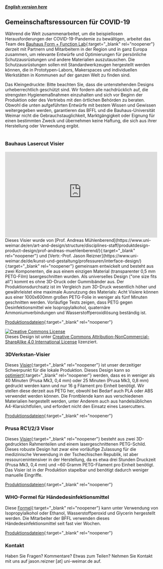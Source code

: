 ##### [English version here](https://bffl.io)

## Gemeinschaftsressourcen für COVID-19
Während die Welt zusammenarbeitet, um die beispiellosen Herausforderungen der COVID-19-Pandemie zu bewältigen, arbeitet das Team des [Bauhaus Form + Function Lab](https://uni-weimar.de/bffl){:target="_blank" rel="noopener"} derzeit mit Partnern und Mitarbeitern in der Region und in ganz Europa zusammen, um relevante Entwürfe und Optimierungen für persönliche Schutzausrüstungen und andere Materialien auszutauschen. Die Schutzausrüstungen sollen mit Standardwerkzeugen hergestellt werden können, die in Prototypen-Labors, Makerspaces und individuellen Werkstätten in Kommunen auf der ganzen Welt zu finden sind.

Das Kleingedruckte: Bitte beachten Sie, dass die untenstehenden Designs urheberrechtlich geschützt sind. Wir fordern alle nachdrücklich auf, die strengsten Hygienemaßnahmen einzuhalten und sich vor Beginn der Produktion oder des Vertriebs mit den örtlichen Behörden zu beraten. Obwohl die unten aufgeführten Entwürfe mit bestem Wissen und Gewissen weitergegeben werden, garantieren das BFFL und die Bauhaus-Universität Weimar nicht die Gebrauchstauglichkeit, Marktgängigkeit oder Eignung für einen bestimmten Zweck und übernehmen keine Haftung, die sich aus ihrer Herstellung oder Verwendung ergibt.
<br /><br />
### Bauhaus Lasercut Visier
<iframe width="500" height="282" src="https://www.youtube-nocookie.com/embed/kSDAMLoUkxs?hd=1&modestbranding=1&showinfo=0&autohide=1&controls=1" frameborder="0" allow="accelerometer; autoplay=0; encrypted-media; gyroscope; picture-in-picture" allowfullscreen></iframe>
<br />
Dieses Visier wurde von [Prof. Andreas Mühlenberend](https://www.uni-weimar.de/en/art-and-design/structure/disciplines-staff/produktdesign-product-design/prof-andreas-muehlenberend/){:target="_blank" rel="noopener"} und [Vertr.-Prof. Jason Reizner](https://www.uni-weimar.de/de/kunst-und-gestaltung/professuren/interface-design/){:target="_blank" rel="noopener"} gemeinsam entwickelt und besteht aus zwei Komponenten, die aus einem einzigen Material (transparenter 0,5 mm PETG-Film) lasergeschnitten wurden. Als universelles Design ("one size fits all") kommt es ohne 3D-Druck oder Gummibänder aus. Der Produktionsdurchsatz ist im Vergleich zum 3D-Druck wesentlich höher und gewährleistet eine maximale Ausnutzung des Materials: Acht Visiere können aus einer 1000x600mm großen PETG-Folie in weniger als fünf Minuten geschnitten werden. Vorläufige Tests zeigen, dass PETG gegen Desinfektionsmittel wie Isopropylalkohol, quaternäre Ammoniumverbindungen und Wasserstoffperoxidlösung beständig ist.

[Produktionsdateien](https://github.com/bauhausformandfunctionlab/covid19/tree/master/BauhausLaserCutVisor){:target="_blank" rel="noopener"}

<a rel="license" href="http://creativecommons.org/licenses/by-nc-sa/4.0/" target="_blank"><img alt="Creative Commons License" style="border-width:0" src="https://i.creativecommons.org/l/by-nc-sa/4.0/88x31.png" /></a><br />Dieses Design ist unter <a rel="license" href="http://creativecommons.org/licenses/by-nc-sa/4.0/" target="_blank">Creative Commons Attribution-NonCommercial-ShareAlike 4.0 International License</a> lizenziert.

### 3DVerkstan-Visier
Dieses [Visier](https://3dverkstan.se/protective-visor/){:target="_blank" rel="noopener"} ist unser derzeitiger Schwerpunkt für die lokale Produktion. Dieses Design kann so [optimiert](https://3dverkstan.se/protective-visor/protective-visor-print-guide/){:target="_blank" rel="noopener"} werden, dass es in weniger als 40 Minuten (Prusa Mk3, 0,4 mm) oder 25 Minuten (Prusa Mk3, 0,8 mm) gedruckt werden kann und nur 16 g Filament pro Einheit benötigt. Wir stellen diese derzeit aus PETG her, obwohl bei Bedarf auch PLA oder ABS verwendet werden können. Die Frontblende kann aus verschiedenen Materialien hergestellt werden, unter Anderem auch aus handelsüblichen A4-Klarsichtfolien, und erfordert nicht den Einsatz eines Lasercutters.

[Produktionsdateien](https://github.com/bauhausformandfunctionlab/covid19/tree/master/3DVerkstanVisor){:target="_blank" rel="noopener"}

### Prusa RC1/2/3 Visor
Dieses [Visier](https://www.prusaprinters.org/prints/25857-prusa-protective-face-shield-rc3){:target="_blank" rel="noopener"} besteht aus zwei 3D-gedruckten Rahmenteilen und einem lasergeschnittenen PETG-Schild. Dieses robuste Design hat zwar eine vorläufige Zulassung für die medizinische Verwendung in der Tschechischen Republik, ist aber ressourcenintensiver in der Herstellung, da es etwa drei Stunden Druckzeit (Prusa Mk3, 0,4 mm) und ~60 Gramm PETG-Filament pro Einheit benötigt. Das Visier ist in der Produktion stapelbar und benötigt dadurch weniger manuelle Eingriffe.

[Produktionsdateien](https://github.com/bauhausformandfunctionlab/covid19/tree/master/PrusaVisor){:target="_blank" rel="noopener"}

### WHO-Formel für Händedesinfektionsmittel
Diese [Formel](https://www.who.int/gpsc/5may/Guide_to_Local_Production.pdf){:target="_blank" rel="noopener"} kann unter Verwendung von Isopropylalkohol oder Ethanol, Wasserstoffperoxid und Glycerin hergestellt werden. Die Mitarbeiter der BFFL verwenden dieses Händedesinfektionsmittel seit fast vier Wochen.

[Produktionsdateien](https://github.com/bauhausformandfunctionlab/covid19/tree/master/WHOHandSanitizer){:target="_blank" rel="noopener"}

### Kontakt
Haben Sie Fragen? Kommentare? Etwas zum Teilen? Nehmen Sie Kontakt mit uns auf jason.reizner [at] uni-weimar.de auf.
